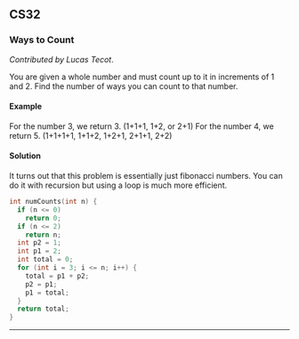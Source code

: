 
## CS32

### Ways to Count

*Contributed by Lucas Tecot*.

You are given a whole number and must count up to it in increments of 1 and 2. Find the number of ways you can count to that number.

#### Example

For the number 3, we return 3. (1+1+1, 1+2, or 2+1)
For the number 4, we return 5. (1+1+1+1, 1+1+2, 1+2+1, 2+1+1, 2+2)

#### Solution

It turns out that this problem is essentially just fibonacci numbers. You can do it with recursion but using a loop is much more efficient.

```cpp
int numCounts(int n) {
  if (n <= 0) 
    return 0;
  if (n <= 2) 
    return n;
  int p2 = 1;
  int p1 = 2;
  int total = 0;
  for (int i = 3; i <= n; i++) {
    total = p1 + p2;
    p2 = p1;
    p1 = total;
  }
  return total;
}
```

---
